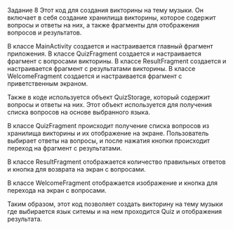 Задание 8
Этот код для создания викторины на тему музыки. Он включает в себя создание хранилища викторины, которое содержит вопросы и ответы на них, а также фрагменты для отображения вопросов и результатов.

В классе MainActivity создается и настраивается главный фрагмент приложения. В классе QuizFragment создается и настраивается фрагмент с вопросами викторины. В классе ResultFragment создается и настраивается фрагмент с результатами викторины. В классе WelcomeFragment создается и настраивается фрагмент с приветственным экраном.

Также в коде используется объект QuizStorage, который содержит вопросы и ответы на них. Этот объект используется для получения списка вопросов на основе выбранного языка.

В классе QuizFragment происходит получение списка вопросов из хранилища викторины и их отображение на экране. Пользователь выбирает ответы на вопросы, и после нажатия кнопки происходит переход на фрагмент с результатами.

В классе ResultFragment отображается количество правильных ответов и кнопка для возврата на экран с вопросами.

В классе WelcomeFragment отображается изображение и кнопка для перехода на экран с вопросами.

Таким образом, этот код позволяет создать викторину на тему музыки где выбирается язык ситемы и на нем проходится Quiz и отображения результата.